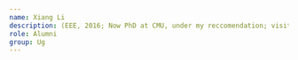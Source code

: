 ```yaml
---
name: Xiang Li  
description: (EEE, 2016; Now PhD at CMU, under my reccomendation; visited Duke University under my recommendation)
role: Alumni
group: Ug
---
```


